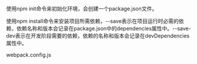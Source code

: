 使用npm init命令来初始化环境，会创建一个package.json文件。

使用npm install命令来安装项目所需依赖，--save表示在项目运行时必需的依赖，依赖名称和版本会记录在package.json中的dependencies属性中。--save-dev表示在开发阶段需要的依赖，依赖的名称和版本会记录在devDependencies属性中。

webpack.config.js